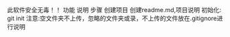 此软件安全无毒！！
功能
说明
步骤
	创建项目
	创建readme.md,项目说明
	初始化: git init
	注意:空文件夹不上传，忽略的文件夹或录，不上传的文件放在.gitignore进行说明
	
